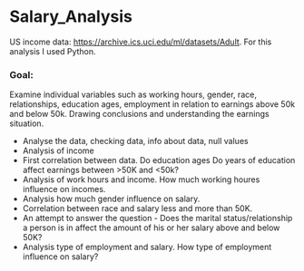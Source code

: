 # Salary_Analysis
US income data: https://archive.ics.uci.edu/ml/datasets/Adult. For this analysis I used Python.

### Goal:
Examine individual variables such as working hours, gender, race, relationships, education ages, employment  in relation to earnings above 50k and below 50k. Drawing conclusions and understanding the earnings situation.
* Analyse the data, checking data, info about data, null values
* Analysis of income
* First correlation between data. Do education ages Do years of education affect earnings between >50K and <50k?
* Analysis of work hours and income. How much working houres influence on incomes.
* Analysis how much gender influence on salary.
* Correlation between race and salary less and more than 50K.
* An attempt to answer the question - Does the marital status/relationship a person is in affect the amount of his or her salary above and below 50K?
* Analysis type of employment and salary. How type of employment influence on salary?

